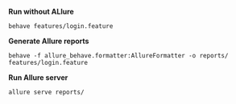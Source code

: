**Run without ALlure** 

`behave features/login.feature`

**Generate Allure reports**

`behave -f allure_behave.formatter:AllureFormatter -o reports/ features/login.feature`


**Run Allure server**

`allure serve reports/`

